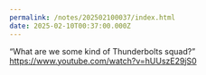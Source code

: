 ```yaml
---
permalink: /notes/202502100037/index.html
date: 2025-02-10T00:37:00.000Z
---
```


“What are we some kind of Thunderbolts squad?” https://www.youtube.com/watch?v=hUUszE29jS0